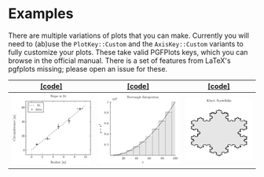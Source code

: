 # Examples

There are multiple variations of plots that you can make. Currently you will 
need to (ab)use the `PlotKey::Custom` and the `AxisKey::Custom` variants to
fully customize your plots. These take valid PGFPlots keys, which you can browse
in the official manual. There is a set of features from LaTeX's pgfplots
missing; please open an issue for these.

|[[code]](https://github.com/DJDuque/pgfplots/blob/main/examples/fitted_line.rs)|[[code]](https://github.com/DJDuque/pgfplots/blob/main/examples/rectangle_integration.rs)|[[code]](https://github.com/DJDuque/pgfplots/blob/main/examples/snowflake.rs)|
|-|-|-|
|![](https://github.com/DJDuque/pgfplots/blob/main/examples/fitted_line.png)|![](https://github.com/DJDuque/pgfplots/blob/main/examples/rectangle_integration.png)|![](https://github.com/DJDuque/pgfplots/blob/main/examples/snowflake.png)|

